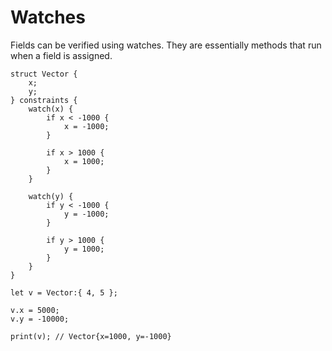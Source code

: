# Watches

Fields can be verified using watches. They are essentially methods that run when a field is assigned.

```frugurt
struct Vector {
    x;
    y;
} constraints {
    watch(x) {
        if x < -1000 {
            x = -1000;
        }

        if x > 1000 {
            x = 1000;
        }
    }

    watch(y) {
        if y < -1000 {
            y = -1000;
        }

        if y > 1000 {
            y = 1000;
        }
    }
}

let v = Vector:{ 4, 5 };

v.x = 5000;
v.y = -10000;

print(v); // Vector{x=1000, y=-1000}
```
